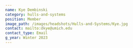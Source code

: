 ```yaml
---
name: Kye Dembinski
category: hulls-and-systems
position: Member
image_path: /images/headshots/Hulls-and-Systems/Kye.jpg
contact: mailto:dkye@umich.edu
contact_type: Email
g_year: Winter 2023
---
```


